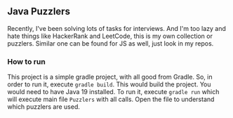## Java Puzzlers

Recently, I've been solving lots of tasks for interviews.
And I'm too lazy and hate things like HackerRank and LeetCode, this is my own collection or puzzlers.
Similar one can be found for JS as well, just look in my repos.

### How to run
This project is a simple gradle project, with all good from Gradle.
So, in order to run it, execute `gradle build`. This would build the project.
You would need to have Java 19 installed.
To run it, execute `gradle run` which will execute main file `Puzzlers` with all calls.
Open the file to understand which puzzlers are used.